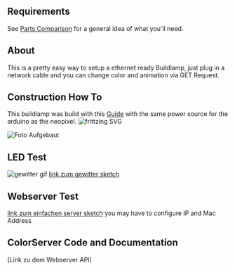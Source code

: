 ## Requirements
See [Parts Comparison](/robbi5/buildlamp/wiki/Part-Comparison) for a general idea of what you'll need.

## About

This is a pretty easy way to setup a ethernet ready Buildlamp, just plug in a network cable and you can change color and animation via GET Request.

## Construction How To
This buildlamp was build with this [Guide](https://learn.adafruit.com/adafruit-neopixel-uberguide/arduino-library) with the same power source for the arduino as the neopixel. 
![frittzing SVG](../docs/arduino_neopixel.svg)

![Foto Aufgebaut](../docs/..)

## LED Test

![gewitter gif](../docs/gewitter.gif)
[link zum gewitter sketch](../arduinoEthernetSketch/lightning.idn)

## Webserver Test

[link zum einfachen server sketch](../arduinoEthernetSketch/simpleServer.idn)
you may have to configure IP and Mac Address 

## ColorServer Code and Documentation

[Link zu dem Webserver API]





 

